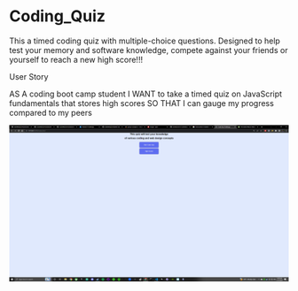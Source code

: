 # Coding_Quiz

This a timed coding quiz with multiple-choice questions. Designed to help test your memory and software knowledge, compete against your friends or yourself to reach a new high score!!!

User Story

AS A coding boot camp student
I WANT to take a timed quiz on JavaScript fundamentals that stores high scores
SO THAT I can gauge my progress compared to my peers

![](images/quizphoto.png)